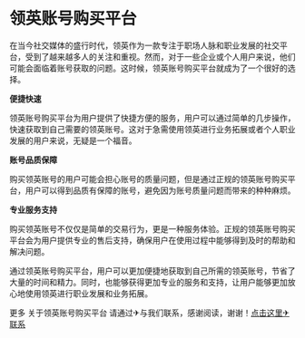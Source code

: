 # 领英账号购买平台

在当今社交媒体的盛行时代，领英作为一款专注于职场人脉和职业发展的社交平台，受到了越来越多人的关注和重视。然而，对于一些企业或个人用户来说，他们可能会面临着账号获取的问题。这时候，领英账号购买平台就成为了一个很好的选择。

**便捷快速**

领英账号购买平台为用户提供了快捷方便的服务，用户可以通过简单的几步操作，快速获取到自己需要的领英账号。这对于急需使用领英进行业务拓展或者个人职业发展的用户来说，无疑是一个福音。

**账号品质保障**

购买领英账号的用户可能会担心账号的质量问题，但是通过正规的领英账号购买平台，用户可以得到品质有保障的账号，避免因为账号质量问题而带来的种种麻烦。

**专业服务支持**

购买领英账号不仅仅是简单的交易行为，更是一种服务体验。正规的领英账号购买平台会为用户提供专业的售后支持，确保用户在使用过程中能够得到及时的帮助和解决问题。

通过领英账号购买平台，用户可以更加便捷地获取到自己所需的领英账号，节省了大量的时间和精力。同时，也能够获得更加专业的服务和支持，让用户能够更加放心地使用领英进行职业发展和业务拓展。

更多 关于领英账号购买平台 请通过✈与我们联系，感谢阅读，谢谢！[点击这里✈联系](https://t.me/LM999bot)